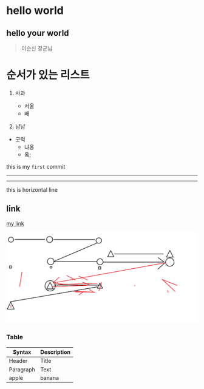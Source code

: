 # hello world
## hello your world

> 이순신 장군님
# 순서가 있는 리스트
1. 사과
    - 서울
    - 배

3. 냠냠
- 굿럭
    - 냐옹
    - 옼;

this is my `first` commit

---
---
this is horizontal line

## link

[my link](http://www.google.com)

![alt text](TENET.png)

### Table

| Syntax | Description |
| -------------| --------|
| Header | Title |
| Paragraph | Text|
| apple | banana|


